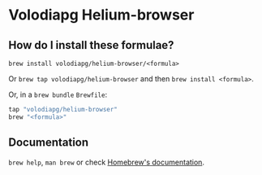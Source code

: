 # Volodiapg Helium-browser

## How do I install these formulae?

`brew install volodiapg/helium-browser/<formula>`

Or `brew tap volodiapg/helium-browser` and then `brew install <formula>`.

Or, in a `brew bundle` `Brewfile`:

```ruby
tap "volodiapg/helium-browser"
brew "<formula>"
```

## Documentation

`brew help`, `man brew` or check [Homebrew's documentation](https://docs.brew.sh).
